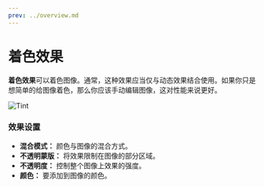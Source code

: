 ```yaml
---
prev: ../overview.md
---
```


# 着色效果

**着色效果**可以着色图像。通常，这种效果应当仅与动态效果结合使用。如果你只是想简单的给图像着色，那么你应该手动编辑图像，这对性能来说更好。

![Tint](/wallpaper-engine-docs/img/effects/Tint.png)

### 效果设置

* **混合模式：** 颜色与图像的混合方式。
* **不透明蒙版：** 将效果限制在图像的部分区域。
* **不透明度：** 控制整个图像上效果的强度。
* **颜色：** 要添加到图像的颜色。
